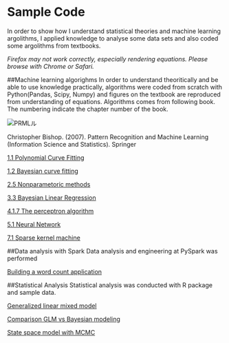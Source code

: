 # Sample Code

In order to show how I understand statistical theories and machine learning argolithms, I applied knowledge to analyse some data sets and also coded some argolithms from textbooks. 

*Firefox may not work correctly, especially rendering equations. Please browse with Chrome or Safari.*

##Machine learning algorighms
In order to understand theoritically and be able to use knowledge practically, algorithms were coded from scratch with Python(Pandas, Scipy, Numpy) and figures on the textbook are reproduced from understanding of equations.
Algorithms comes from following book. The numbering indicate the chapter number of the book.

<img src="http://i.imgur.com/ooiHoAH.jpg" alt="PRMLル" title="サンプル">

Christopher Bishop. (2007). Pattern Recognition and Machine Learning (Information Science and Statistics). Springer

[1.1 Polynomial Curve Fitting](https://github.com/tkazusa/Python_MachineLeaning/blob/master/1.1%20Polynomial%20Curve%20Fitting.ipynb)

[1.2 Bayesian curve fitting](https://github.com/tkazusa/Python_MachineLeaning/blob/master/1.2.6%20Bayesian%20curve%20fitting.ipynb)

[2.5 Nonparametoric methods](https://github.com/tkazusa/Python_MachineLeaning/blob/master/2.5_Nonparametric%20Methods.ipynb)

[3.3 Bayesian Linear Regression](https://github.com/tkazusa/Python_MachineLeaning/blob/master/3.3%20Bayesian%20Linear%20Regression.ipynb)

[4.1.7 The perceptron algorithm](https://github.com/tkazusa/Python_MachineLeaning/blob/master/4.1.7%20The%20perceptron%20algorithm.ipynb)

[5.1 Neural Network](https://github.com/tkazusa/Python_MachineLeaning/blob/master/5.1%20Neural%20netowrks.ipynb)

[7.1 Sparse kernel machine](https://github.com/tkazusa/Python_MachineLeaning/blob/master/7.1%20Sparse%20kernel%20machine.ipynb)

##Data analysis with Spark
Data analysis and engineering at PySpark was performed

[Building a word count application](https://github.com/tkazusa/Spark/blob/master/Spark_WordCount_Macbeth.ipynb)


##Statistical Analysis
Statistical analysis was conducted with R package and sample data.

[Generalized linear mixed model](https://github.com/tkazusa/R_Regression/blob/master/Generalized%20linear%20mixed%20model.ipynb)

[Comparison GLM vs Bayesian modeling](https://github.com/tkazusa/R_Regression/blob/master/MCMC_bird.ipynb)

[State space model with MCMC](https://github.com/tkazusa/R_Regression/blob/master/R_DLM_MCMC_nonfarm_employee.ipynb)
